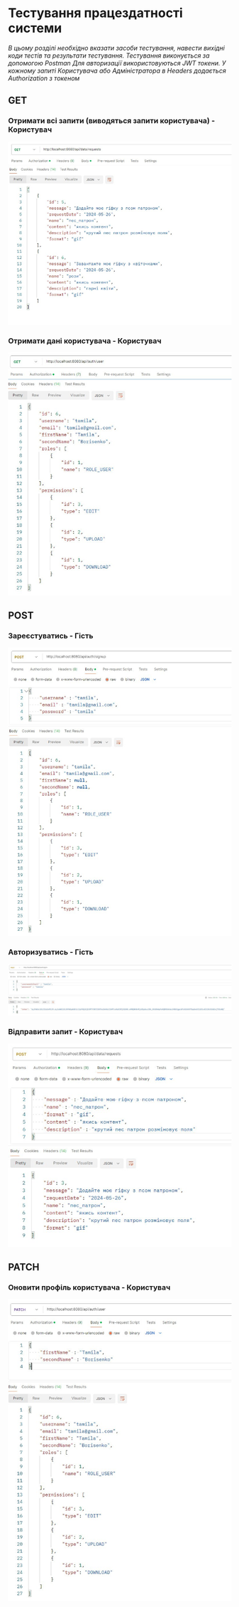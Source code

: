 # Тестування працездатності системи

*В цьому розділі необхідно вказати засоби тестування, навести вихідні коди тестів та результати тестування.*
*Тестування виконується за допомогою Postman*
*Для авторизації використовуються JWT токени. У кожному запиті Користувача або Адміністратора в Headers додається Authorization з токеном*

## GET

### Отримати всі запити (виводяться запити користувача) - Користувач

![](./images/get.jpg)

### Отримати дані користувача - Користувач

![](./images/user.jpg)

## POST

### Зареєстуватись - Гість

![](./images/auth.jpg)

### Авторизуватись - Гість

![](./images/authA.jpg)

### Відправити запит - Користувач

![](./images/request.jpg)

## PATCH

### Оновити профіль користувача - Користувач

![](./images/patch.jpg)
